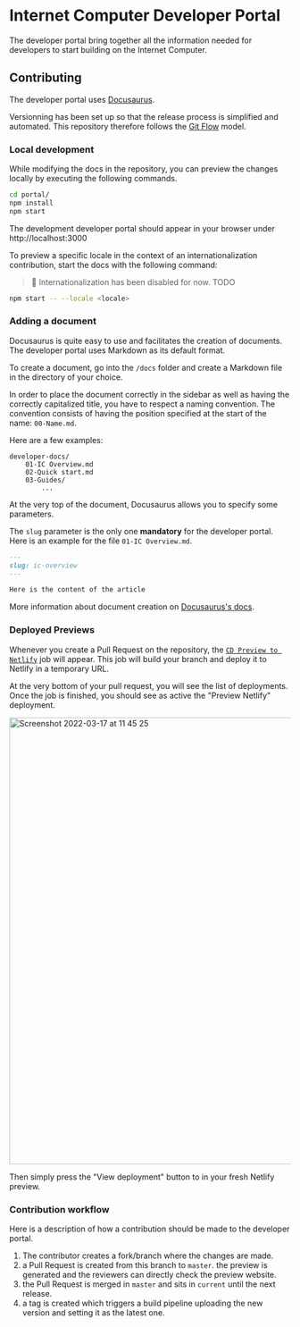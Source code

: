 # Internet Computer Developer Portal

The developer portal bring together all the information needed for developers to start building on the Internet Computer.

## Contributing
The developer portal uses [Docusaurus](https://docusaurus.io/docs). 

Versionning has been set up so that the release process is simplified and automated. 
This repository therefore follows the [Git Flow](https://nvie.com/posts/a-successful-git-branching-model/) model. 

### Local development
While modifying the docs in the repository, you can preview the changes locally by executing the following commands.
```bash
cd portal/
npm install 
npm start
```

The development developer portal should appear in your browser under http://localhost:3000

To preview a specific locale in the context of an internationalization contribution, start the docs with the following command:

> 🚧 Internationalization has been disabled for now. TODO

```bash
npm start -- --locale <locale>
```

### Adding a document
Docusaurus is quite easy to use and facilitates the creation of documents. 
The developer portal uses Markdown as its default format. 

To create a document, go into the `/docs` folder and create a Markdown file in the directory of your choice.

In order to place the document correctly in the sidebar as well as having the correctly capitalized title, you have to respect a naming convention. 
The convention consists of having the position specified at the start of the name: `00-Name.md`.

Here are a few examples:

```
developer-docs/
    01-IC Overview.md
    02-Quick start.md
    03-Guides/
        ...
```

At the very top of the document, Docusaurus allows you to specify some parameters. 

The `slug` parameter is the only one **mandatory** for the developer portal. 
Here is an example for the file `01-IC Overview.md`.

```md
---
slug: ic-overview
---

Here is the content of the article
```

More information about document creation on [Docusaurus's docs](https://docusaurus.io/docs/create-doc). 

### Deployed Previews
Whenever you create a Pull Request on the repository, the [`CD Preview to Netlify`](https://github.com/dfinity/portal/actions/workflows/cd--preview-netlify.yml) job will appear. 
This job will build your branch and deploy it to Netlify in a temporary URL. 

At the very bottom of your pull request, you will see the list of deployments. 
Once the job is finished, you should see as active the "Preview Netlify" deployment. 

<img width="800" alt="Screenshot 2022-03-17 at 11 45 25" src="https://user-images.githubusercontent.com/15371828/158793201-bb41f003-3d8d-4f95-9f91-8798613bc695.png">

Then simply press the "View deployment" button to in your fresh Netlify preview.


### Contribution workflow
Here is a description of how a contribution should be made to the developer portal. 
1. The contributor creates a fork/branch where the changes are made. 
2. a Pull Request is created from this branch to `master`. the preview is generated and the reviewers can directly check the preview website.
3. the Pull Request is merged in `master` and sits in `current` until the next release. 
4. a tag is created which triggers a build pipeline uploading the new version and setting it as the latest one.
